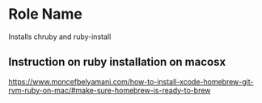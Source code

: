 Role Name
=========

Installs chruby and ruby-install

## Instruction on ruby installation on macosx
https://www.moncefbelyamani.com/how-to-install-xcode-homebrew-git-rvm-ruby-on-mac/#make-sure-homebrew-is-ready-to-brew
